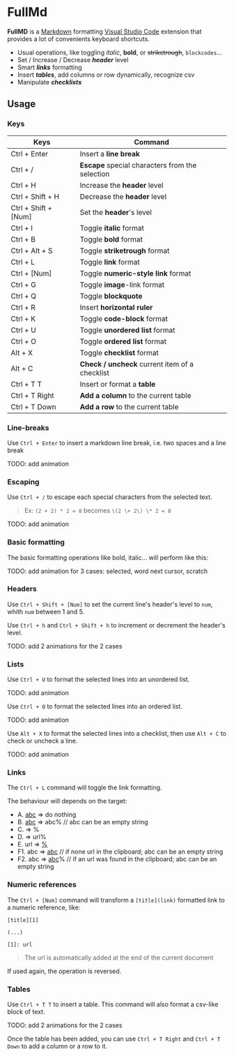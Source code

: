 # FullMd

**FullMD** is a [Markdown](https://daringfireball.net/projects/markdown/syntax) formatting [Visual Studio Code](https://code.visualstudio.com/) extension that provides a lot of convenients keyboard shortcuts.

* Usual operations, like toggling *italic*, **bold**, or ~~striketrough~~, `blockcodes`...
* Set / Increase / Decrease ***header*** level
* Smart ***links*** formatting
* Insert ***tables***, add columns or row dynamically, recognize csv
* Manipulate ***checklists***

## Usage

### Keys

| Keys | Command |
| ----- | ----- |
| Ctrl + Enter | Insert a **line break** |
| Ctrl + / | **Escape** special characters from the selection |
| Ctrl + H | Increase the **header** level |
| Ctrl + Shift + H | Decrease the **header** level |
| Ctrl + Shift + [Num] | Set the **header**'s level |
| Ctrl + I | Toggle **italic** format |
| Ctrl + B | Toggle **bold** format |
| Ctrl + Alt + S | Toggle **striketrough** format |
| Ctrl + L | Toggle **link** format |
| Ctrl + [Num] | Toggle **numeric-style link** format |
| Ctrl + G | Toggle **image**-link format |
| Ctrl + Q | Toggle **blockquote** |
| Ctrl + R | Insert **horizontal ruler**  |
| Ctrl + K | Toggle **code-block** format |
| Ctrl + U | Toggle **unordered list** format |
| Ctrl + O | Toggle **ordered list** format  |
| Alt + X | Toggle **checklist** format   |
| Alt + C | **Check / uncheck** current item of a checklist |
| Ctrl + T  T |  Insert or format a **table** |
| Ctrl + T  Right | **Add a column** to the current table  |
| Ctrl + T  Down | **Add a row** to the current table |

### Line-breaks

Use `Ctrl + Enter` to insert a markdown line break, i.e. two spaces and a line break

TODO: add animation

### Escaping

Use `Ctrl + /` to escape each special characters from the selected text.

> Ex: `(2 + 2) * 2 = 8` becomes `\(2 \+ 2\) \* 2 = 8`

TODO: add animation

### Basic formatting

The basic formatting operations like bold, italic... will perform like this:

TODO: add animation for 3 cases: selected, word next cursor, scratch

### Headers

Use `Ctrl + Shift + [Num]` to set the current line's header's level to `num`, whith `num` between 1 and 5.

Use `Ctrl + h` and `Ctrl + Shift + h` to increment or decrement the header's level.

TODO: add 2 animations for the 2 cases


### Lists

Use `Ctrl + U` to format the selected lines into an unordered list.

TODO: add animation

Use `Ctrl + O` to format the selected lines into an ordered list.

TODO: add animation

Use `Alt + X` to format the selected lines into a checklist, then use `Alt + C` to check or uncheck a line.

TODO: add animation

### Links

The `Ctrl + L` command will toggle the link formatting.

The behaviour will depends on the target:

* A. [abc](url) => do nothing
* B. [abc]() => abc%  // abc can be an empty string
* C. [](url) => <url>%
* D. <url> => url%
* E. url => [%](url)
* F1. abc => [abc](%)     // if none url in the clipboard; abc can be an empty string
* F2. abc => [abc](url)%  // if an url was found in the clipboard; abc can be an empty string

### Numeric references

The `Ctrl + [Num]` command will transform a `[title](link)` formatted link to a numeric reference, like:

```
[title][1]

(...)

[1]: url
```

> The url is automatically added at the end of the current document

If used again, the operation is reversed.


### Tables

Use `Ctrl + T T` to insert a table. This command will also format a csv-like block of text.

TODO: add 2 animations for the 2 cases

Once the table has been added, you can use `Ctrl + T Right` and `Ctrl + T Down` to add a column or a row to it.

